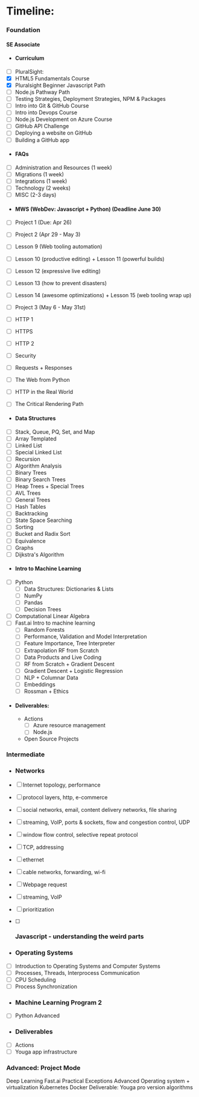 # Timeline: 

### Foundation 

#### SE Associate
- #### Curriculum 
- [ ] PluralSight: 
- [x] HTML5 Fundamentals Course
- [x] Pluralsight Beginner Javascript Path
- [ ] Node.js Pathway Path
- [ ] Testing Strategies, Deployment Strategies, NPM & Packages
- [ ] Intro into Git & GitHub Course
- [ ] Intro into Devops Course
- [ ] Node.js Development on Azure Course
- [ ] GitHub API Challenge
- [ ] Deploying a website on GitHub
- [ ] Building a GitHub app

- #### FAQs 
- [ ] Administration and Resources (1 week)
- [ ] Migrations (1 week)
- [ ] Integrations (1 week)
- [ ] Technology (2 weeks) 
- [ ] MISC (2-3 days)

- #### MWS (WebDev: Javascript + Python) (Deadline June 30)
- [ ] Project 1 (Due: Apr 26) 

- [ ] Project 2 (Apr 29 - May 3)
- [ ] Lesson 9 (Web tooling automation)
- [ ] Lesson 10 (productive editing) + Lesson 11 (powerful builds)
- [ ] Lesson 12 (expressive live editing)
- [ ] Lesson 13 (how to prevent disasters) 
- [ ] Lesson 14 (awesome optimizations) + Lesson 15 (web tooling wrap up) 

- [ ] Project 3 (May 6 - May 31st) 
- [ ] HTTP 1
- [ ] HTTPS 
- [ ] HTTP 2
- [ ] Security
- [ ] Requests + Responses
- [ ] The Web from Python
- [ ] HTTP in the Real World
- [ ] The Critical Rendering Path
 
- #### Data Structures 
- [ ] Stack, Queue, PQ, Set, and Map 
- [ ] Array Templated 
- [ ] Linked List
- [ ] Special Linked List
- [ ] Recursion 
- [ ] Algorithm Analysis
- [ ] Binary Trees
- [ ] Binary Search Trees
- [ ] Heap Trees + Special Trees
- [ ] AVL Trees
- [ ] General Trees
- [ ] Hash Tables
- [ ] Backtracking
- [ ] State Space Searching 
- [ ] Sorting
- [ ] Bucket and Radix Sort 
- [ ] Equivalence
- [ ] Graphs
- [ ] Dijkstra's Algorithm 

- #### Intro to Machine Learning 
- [ ] Python 
    - [ ] Data Structures: Dictionaries & Lists 
    - [ ] NumPy
    - [ ] Pandas
    - [ ] Decision Trees
- [ ] Computational Linear Algebra 
- [ ] Fast.ai Intro to machine learning 
  - [ ] Random Forests
  - [ ] Performance, Validation and Model Interpretation
  - [ ] Feature Importance, Tree Interpreter
  - [ ] Extrapolation RF from Scratch 
  - [ ] Data Products and Live Coding 
  - [ ] RF from Scratch + Gradient Descent
  - [ ] Gradient Descent + Logistic Regression 
  - [ ] NLP + Columnar Data 
  - [ ] Embeddings 
  - [ ] Rossman + Ethics

- #### Deliverables:
  - Actions
    - [ ] Azure resource management 
    - [ ] Node.js 
  - Open Source Projects 

### Intermediate
- ### Networks 
- [ ] Internet topology, performance
- [ ] protocol layers, http, e-commerce	
- [ ] social networks, email, content delivery networks, file sharing	
- [ ] streaming, VoIP, ports & sockets, flow and congestion control, UDP	
- [ ] window flow control, selective repeat protocol
- [ ] TCP, addressing	
- [ ] ethernet	
- [ ] cable networks, forwarding, wi-fi	
- [ ] Webpage request
- [ ] streaming, VoIP	
- [ ] prioritization	

- [ ] ### Javascript - understanding the weird parts

- ### Operating Systems  
- [ ] Introduction to Operating Systems and Computer Systems
- [ ] Processes, Threads, Interprocess Communication
- [ ] CPU Scheduling
- [ ] Process Synchronization 

- ### Machine Learning Program 2
- [ ] Python Advanced 

- ### Deliverables
- [ ] Actions
- [ ] Youga app infrastructure 

### Advanced: Project Mode
Deep Learning
Fast.ai 
Practical
Exceptions
Advanced Operating system + virtualization
Kubernetes
Docker
Deliverable: Youga pro version algorithms
